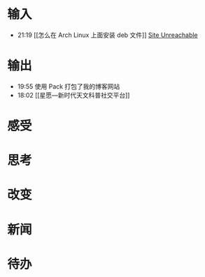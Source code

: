 # 输入
- 21:19 [[怎么在 Arch Linux 上面安装 deb 文件]] [Site Unreachable](https://www.maketecheasier.com/install-deb-package-in-arch-linux/)

# 输出
- 19:55 使用 Pack 打包了我的博客网站 
- 18:02 [[星愿—新时代天文科普社交平台]] 

# 感受

# 思考

# 改变

# 新闻

# 待办